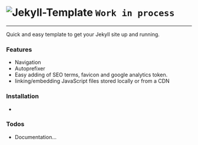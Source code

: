 # ![Jekyll-Template](https://meirroth.github.io/Jekyll-Template/assets/img/jekyll-template-logo.svg) `Work in process`
---
Quick and easy template to get your Jekyll site up and running.

### Features
  - Navigation
  - Autoprefixer
  - Easy adding of SEO terms, favicon and google analytics token.
  - linking/embedding JavaScript files stored locally or from a CDN

### Installation
 -
### Todos
 - Documentation...

